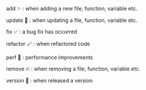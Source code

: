 add ✨ : 
when adding a new file, function, variable etc.

update 💫 : 
when updating a file, function, variable etc.

fix ✅ : 
a bug fix has occurred

refactor 🪄 : 
when refactored code

perf 🚀 : 
performance improvements

remove 🔥 : 
when removing a file, function, variable etc.

version 📝 :
when released a version